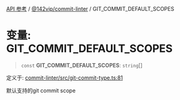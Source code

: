 [API 参考](../../../index.md) / [@142vip/commit-linter](../index.md) / GIT\_COMMIT\_DEFAULT\_SCOPES

# 变量: GIT\_COMMIT\_DEFAULT\_SCOPES

> `const` **GIT\_COMMIT\_DEFAULT\_SCOPES**: `string`[]

定义于: [commit-linter/src/git-commit-type.ts:81](https://github.com/142vip/core-x/blob/1eb80b292cacf818428b26e34edc36554f5c80fb/packages/commit-linter/src/git-commit-type.ts#L81)

默认支持的git commit scope
